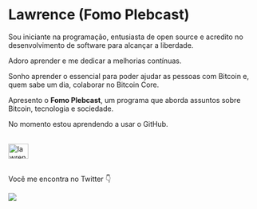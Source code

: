 <!DOCTYPE html>
<html lang="en">
<head>
    <meta charset="UTF-8">
    <meta http-equiv="X-UA-Compatible" content="IE=edge">
    <meta name="viewport" content="width=device-width, initial-scale=1.0">
    
</head>
<h1> Lawrence (Fomo Plebcast)</h1>
<p>Sou iniciante na programação, entusiasta de open source e acredito no desenvolvimento de software para alcançar a liberdade.<p/>
<p> Adoro aprender e me dedicar a melhorias contínuas.<p/>
    <p>Sonho aprender o essencial para poder ajudar as pessoas com Bitcoin e, quem sabe um dia, colaborar no Bitcoin Core.</p>
<p>Apresento o <strong>Fomo Plebcast</strong>, um programa que aborda assuntos sobre Bitcoin, tecnologia e sociedade.</p>
<div>
<p>No momento estou aprendendo a usar o GitHub.</p>

</div>
    <div style="display: inline_block"><br><img align="center" alt="lawrence-HTML" height="30"  width="40" src="https://cdn.jsdelivr.net/gh/devicons/devicon/icons/html5/html5-original.svg">
    </div>
    <br>
    <p> Você me encontra no Twitter
        👇
<div>
    <a href="https://twitter.com/outsider_error" target="_blank"><img src="https://img.shields.io/badge/Twitter-1DA1F2?style=for-the-badge&logo=twitter&logoColor=white"></a>
<br>
    




<body>
    
</body>
</html>
